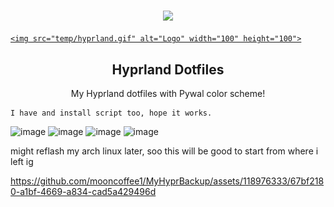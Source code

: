 <!-- PROJECT LOGO AND TITLE -->
<p align="center">
  <a href="https://github.com/mooncoffee1/MyHyprBackup.git">
  <h3 align="center"><img src="https://i.imgur.com/5WgMACe.gif" width="200px"></h3>

    
    <img src="temp/hyprland.gif" alt="Logo" width="100" height="100">
  </a>

  <h2 align="center">Hyprland Dotfiles</h2>
  <p align="center">
    My Hyprland dotfiles with Pywal color scheme! 

    I have and install script too, hope it works.
   
 ![image](https://github.com/mooncoffee1/MyHyprBackup/assets/118976333/f0e395c4-db94-437a-8036-7b4728a7d5f1)
![image](https://github.com/mooncoffee1/MyHyprBackup/assets/118976333/a1ea6910-1198-4e57-81d5-448df48b083b)
 ![image](https://github.com/mooncoffee1/MyHyprBackup/assets/118976333/3a347d7a-2ead-44ca-9e14-f0bf6ccb168c)
![image](https://github.com/mooncoffee1/MyHyprBackup/assets/118976333/deb48fdd-02ad-4337-9a07-cc30c2dff874)


might reflash my arch linux later, soo this will be good to start from where i left ig


https://github.com/mooncoffee1/MyHyprBackup/assets/118976333/67bf2180-a1bf-4669-a834-cad5a429496d

